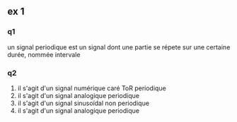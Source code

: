 ## ex 1
### q1
un signal periodique est un signal dont une partie se répete sur une certaine durée, nommée intervale
### q2
1) il s'agit d'un signal numérique caré ToR periodique
2) il s'agit d'un signal analogique periodique
3) il s'agit d'un signal sinusoïdal non periodique
4) il s'agit d'un signal analogique periodique
